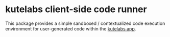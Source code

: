 # kutelabs client-side code runner

This package provides a simple sandboxed / contextualized code execution environment for user-generated code within the [kutelabs app](/app/README.md).
